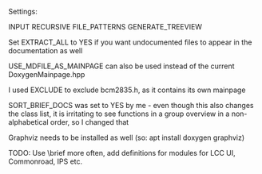 Settings:

INPUT
RECURSIVE
FILE_PATTERNS
GENERATE_TREEVIEW

Set EXTRACT_ALL to YES if you want undocumented files to appear in the documentation as well

USE_MDFILE_AS_MAINPAGE can also be used instead of the current DoxygenMainpage.hpp

I used EXCLUDE to exclude bcm2835.h, as it contains its own mainpage

SORT_BRIEF_DOCS was set to YES by me - even though this also changes the class list, it is irritating to see functions in a group overview in a non-alphabetical order, so I changed that

Graphviz needs to be installed as well
(so: apt install doxygen graphviz)

TODO: Use \brief more often, add definitions for modules for LCC UI, Commonroad, IPS etc.